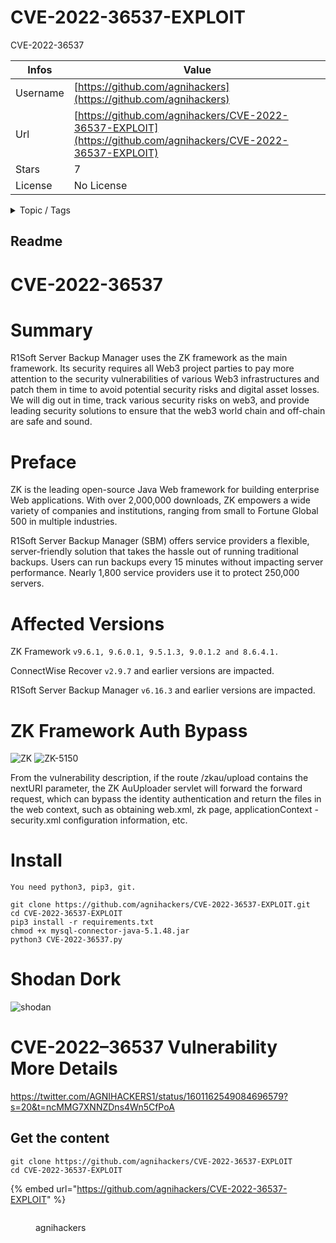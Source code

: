 # CVE-2022-36537-EXPLOIT

CVE-2022-36537

| Infos    | Value                                                              |
| -------- | -------------------------------------------------------------------|
| Username | [https://github.com/agnihackers](https://github.com/agnihackers) |
| Url      | [https://github.com/agnihackers/CVE-2022-36537-EXPLOIT](https://github.com/agnihackers/CVE-2022-36537-EXPLOIT)                                               |
| Stars    | 7                                                          |
| License  | No License                                                        |

<details>

<summary>Topic / Tags</summary>

* bugbounty* cve-2022-36537* cybersecurity

</details>

## Readme

# CVE-2022-36537

# Summary

R1Soft Server Backup Manager uses the ZK framework as the main framework. Its security requires all Web3 project parties to pay more attention to the security vulnerabilities of various Web3 infrastructures and patch them in time to avoid potential security risks and digital asset losses. We will dig out in time, track various security risks on web3, and provide leading security solutions to ensure that the web3 world chain and off-chain are safe and sound.

# Preface

ZK is the leading open-source Java Web framework for building enterprise Web applications. With over 2,000,000 downloads, ZK empowers a wide variety of companies and institutions, ranging from small to Fortune Global 500 in multiple industries.

R1Soft Server Backup Manager (SBM) offers service providers a flexible, server-friendly solution that takes the hassle out of running traditional backups. Users can run backups every 15 minutes without impacting server performance. Nearly 1,800 service providers use it to protect 250,000 servers.

# Affected Versions

ZK Framework `v9.6.1, 9.6.0.1, 9.5.1.3, 9.0.1.2 and 8.6.4.1.`

ConnectWise Recover `v2.9.7` and earlier versions are impacted.

R1Soft Server Backup Manager `v6.16.3` and earlier versions are impacted.

# ZK Framework Auth Bypass

![ZK](https://raw.githubusercontent.com/agnihackers/CVE-2022-36537-EXPLOIT-TOOL/main/unnamed.png)
![ZK-5150](https://raw.githubusercontent.com/agnihackers/CVE-2022-36537-EXPLOIT-TOOL/main/ZK-5150.png)

From the vulnerability description, if the route /zkau/upload contains the nextURI parameter, the ZK AuUploader servlet will forward the forward request, which can bypass the identity authentication and return the files in the web context, such as obtaining web.xml, zk page, applicationContext -security.xml configuration information, etc.

# Install

`You need python3, pip3, git.`
```
git clone https://github.com/agnihackers/CVE-2022-36537-EXPLOIT.git
cd CVE-2022-36537-EXPLOIT
pip3 install -r requirements.txt
chmod +x mysql-connector-java-5.1.48.jar
python3 CVE-2022-36537.py
```

# Shodan Dork 

![shodan](https://raw.githubusercontent.com/agnihackers/CVE-2022-36537-EXPLOIT-TOOL/main/Shodan%20Dork.jpg)

# CVE-2022–36537 Vulnerability More Details 

https://twitter.com/AGNIHACKERS1/status/1601162549084696579?s=20&t=ncMMG7XNNZDns4Wn5CfPoA



## Get the content

```
git clone https://github.com/agnihackers/CVE-2022-36537-EXPLOIT
cd CVE-2022-36537-EXPLOIT
```

{% embed url="https://github.com/agnihackers/CVE-2022-36537-EXPLOIT" %}

<figure><img src="https://avatars.githubusercontent.com/u/58265761?v=4" alt=""><figcaption><p>agnihackers</p></figcaption></figure>
